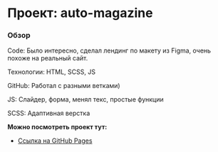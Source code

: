 # Проект: auto-magazine

### Обзор

Code:
Было интересно, сделал лендинг по макету из Figma, очень похоже на реальный сайт.

Технологии:
HTML, SCSS, JS

GitHub:
Работал с разными ветками)

JS:
Слайдер, форма, менял текс, простые функции

SCSS:
Адаптивная верстка


**Можно посмотреть проект тут:**
* [Ссылка на GitHub Pages](https://rusflipz.github.io/auto-magazine/)



